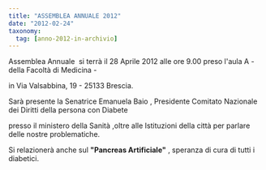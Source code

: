 ```yaml
---
title: "ASSEMBLEA ANNUALE 2012"
date: "2012-02-24"
taxonomy: 
  tag: [anno-2012-in-archivio]
---
```


Assemblea Annuale  si terrà il 28 Aprile 2012 alle ore 9.00 preso l'aula A - della Facoltà di Medicina -

in Via Valsabbina, 19 - 25133 Brescia.

Sarà presente la Senatrice Emanuela Baio , Presidente Comitato Nazionale dei Diritti della persona con Diabete

presso il ministero della Sanità ,oltre alle Istituzioni della città per parlare delle nostre problematiche.

Si relazionerà anche sul **"Pancreas Artificiale"** , speranza di cura di tutti i diabetici.
